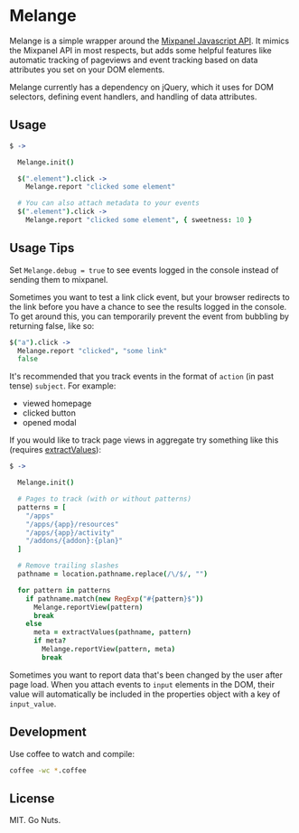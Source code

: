# Melange

Melange is a simple wrapper around the [Mixpanel Javascript
API](https://mixpanel.com/docs/integration-libraries/javascript-full-api).
It mimics the Mixpanel API in most respects, but adds some helpful features 
like automatic tracking of pageviews and event tracking based on data attributes 
you set on your DOM elements.

Melange currently has a dependency on jQuery, which it uses for DOM selectors, 
defining event handlers, and handling of data attributes.

## Usage

```coffee
$ ->

  Melange.init()

  $(".element").click ->
    Melange.report "clicked some element"

  # You can also attach metadata to your events
  $(".element").click ->
    Melange.report "clicked some element", { sweetness: 10 }
```

Usage Tips
----------

Set `Melange.debug = true` to see events logged in 
the console instead of sending them to mixpanel.

Sometimes you want to test a link click event, but your browser
redirects to the link before you have a chance to see the results 
logged in the console. To get around this, you can temporarily prevent the 
event from bubbling by returning false, like so:

```coffee
$("a").click ->
  Melange.report "clicked", "some link"
  false
```

It's recommended that you track events in the format of `action` (in past tense)
`subject`. For example:

* viewed homepage
* clicked button
* opened modal

If you would like to track page views in aggregate try something like this
(requires [extractValues](https://github.com/laktek/extract-values)):

```coffee
$ ->

  Melange.init()

  # Pages to track (with or without patterns)
  patterns = [
    "/apps"
    "/apps/{app}/resources"
    "/apps/{app}/activity"
    "/addons/{addon}:{plan}"
  ]

  # Remove trailing slashes
  pathname = location.pathname.replace(/\/$/, "")

  for pattern in patterns
    if pathname.match(new RegExp("#{pattern}$"))
      Melange.reportView(pattern)
      break
    else
      meta = extractValues(pathname, pattern)
      if meta?
        Melange.reportView(pattern, meta)
        break
```

Sometimes you want to report data that's been changed by the user after page load.
When you attach events to `input` elements in the DOM, their value
will automatically be included in the properties object with a key of `input_value`.

Development
-----------

Use coffee to watch and compile:

```bash
coffee -wc *.coffee
```

License
-------

MIT. Go Nuts.

